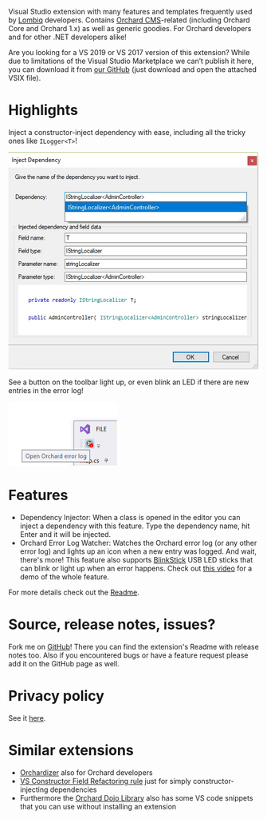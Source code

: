 Visual Studio extension with many features and templates frequently used by [Lombiq](https://lombiq.com/) developers. Contains [Orchard CMS](https://www.orchardcore.net/)-related (including Orchard Core and Orchard 1.x) as well as generic goodies. For Orchard developers and for other .NET developers alike!

Are you looking for a VS 2019 or VS 2017 version of this extension? While due to limitations of the Visual Studio Marketplace we can’t publish it here, you can download it from [our GitHub](https://github.com/Lombiq/Lombiq-Orchard-Visual-Studio-Extension/releases/tag/v1.5.4) (just download and open the attached VSIX file).

# Highlights

Inject a constructor-inject dependency with ease, including all the tricky ones like `ILogger<T>`!

![inject-dependency-dialog.jpg](Images/inject-dependency-dialog.jpg)

See a button on the toolbar light up, or even blink an LED if there are new entries in the error log!

![open-orchard-error-log-button.png](Images/open-orchard-error-log-button.png)

# Features

- Dependency Injector: When a class is opened in the editor you can inject a dependency with this feature. Type the dependency name, hit Enter and it will be injected.
- Orchard Error Log Watcher: Watches the Orchard error log (or any other error log) and lights up an icon when a new entry was logged. And wait, there's more! This feature also supports [BlinkStick](https://www.blinkstick.com/) USB LED sticks that can blink or light up when an error happens. Check out [this video](https://www.youtube.com/watch?v=MQx5WpJqGi8) for a demo of the whole feature.

For more details check out the [Readme](https://github.com/Lombiq/Lombiq-Orchard-Visual-Studio-Extension/blob/master/Lombiq.Vsix.Orchard/Readme.md).

# Source, release notes, issues?

Fork me on [GitHub](https://github.com/Lombiq/Lombiq-Orchard-Visual-Studio-Extension)! There you can find the extension's Readme with release notes too. Also if you encountered bugs or have a feature request please add it on the GitHub page as well.

# Privacy policy

See it [here](https://lombiq.com/privacy-policy).

# Similar extensions

*   [Orchardizer](https://marketplace.visualstudio.com/items?itemName=CloudierTurtle.Orchardizer) also for Orchard developers
*   [VS Constructor Field Refactoring rule](https://github.com/sebastienros/vsconstructorfield) just for simply constructor-injecting dependencies
*   Furthermore the [Orchard Dojo Library](https://orcharddojo.net/orchard-resources/Library/Utilities/VisualStudioSnippets/) also has some VS code snippets that you can use without installing an extension